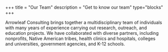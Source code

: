 +++
title = "Our Team"
description = "Get to know our team"
type="blocks"
+++


Arrowleaf Consulting brings together a multidisciplinary team of individuals with many years of experience carrying out research, outreach, and education projects. We have collaborated with diverse partners, including nonprofits, Native American tribes, health clinics and hospitals, colleges and universities, government agencies, and K-12 schools.
